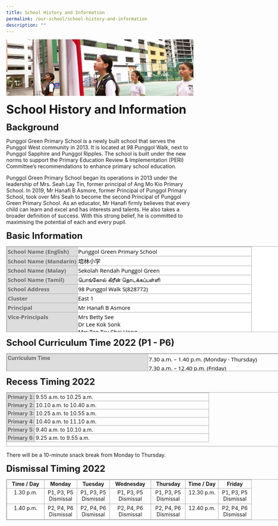 ```yaml
---
title: School History and Information
permalink: /our-school/school-history-and-information
description: ""
---
```

![](/images/sub-banner.jpg)

**<font size=6>School History and Information</font>**

**<font size=5>Background</font>**

Punggol Green Primary School is a newly built school that serves the Punggol West community in 2013. It is located at 98 Punggol Walk, next to Punggol Sapphire and Punggol Ripples. The school is built under the new norms to support the Primary Education Review & Implementation (PERI) Committee’s recommendations to enhance primary school education.

  

Punggol Green Primary School began its operations in 2013 under the leadership of Mrs. Seah Lay Tin, former principal of Ang Mo Kio Primary School. In 2019, Mr Hanafi B Asmore, former Principal of Punggol Primary School, took over Mrs Seah to become the second Principal of Punggol Green Primary School. As an educator, Mr Hanafi firmly believes that every child can learn and excel and has interests and talents. He also takes a broader definition of success. With this strong belief, he is committed to maximising the potential of each and every pupil. 

**<font size=5>Basic Information</font>**


<table class="iveo_table ives_tab_simple3" style="margin: 0px; outline: 0px; padding: 0px; border-collapse: collapse; border: 1px solid rgb(170, 170, 170); color: rgb(0, 0, 0); font-family: &quot;Open Sans&quot;, sans-serif; font-size: 15px; font-style: normal; font-variant-ligatures: normal; font-variant-caps: normal; font-weight: 400; letter-spacing: normal; orphans: 2; text-align: left; text-transform: none; white-space: normal; widows: 2; word-spacing: 0px; -webkit-text-stroke-width: 0px; background-color: rgb(255, 255, 255); text-decoration-thickness: initial; text-decoration-style: initial; text-decoration-color: initial; width: 850px; height: 231px;"><tbody style="margin: 0px; outline: 0px; padding: 0px;"><tr style="margin: 0px; outline: 0px; padding: 0px;"><th style="margin: 0px; outline: 0px; padding: 2px; text-align: left; background-color: rgb(221, 221, 221); color: rgb(102, 102, 102); border: 1px solid rgb(170, 170, 170);">School Name (English)</th><td style="margin: 0px; outline: 0px; padding: 2px; text-align: left; border: 1px solid rgb(170, 170, 170); width: 464px;">Punggol Green Primary School</td></tr><tr style="margin: 0px; outline: 0px; padding: 0px;"><th style="margin: 0px; outline: 0px; padding: 2px; text-align: left; background-color: rgb(221, 221, 221); color: rgb(102, 102, 102); border: 1px solid rgb(170, 170, 170);">School Name (Mandarin)</th><td style="margin: 0px; outline: 0px; padding: 2px; text-align: left; border: 1px solid rgb(170, 170, 170);">培林小学</td></tr><tr style="margin: 0px; outline: 0px; padding: 0px;"><th style="margin: 0px; outline: 0px; padding: 2px; text-align: left; background-color: rgb(221, 221, 221); color: rgb(102, 102, 102); border: 1px solid rgb(170, 170, 170);">School Name (Malay)</th><td style="margin: 0px; outline: 0px; padding: 2px; text-align: left; border: 1px solid rgb(170, 170, 170);">Sekolah Rendah Punggol Green</td></tr><tr style="margin: 0px; outline: 0px; padding: 0px;"><th style="margin: 0px; outline: 0px; padding: 2px; text-align: left; background-color: rgb(221, 221, 221); color: rgb(102, 102, 102); border: 1px solid rgb(170, 170, 170);">School Name (Tamil)</th><td style="margin: 0px; outline: 0px; padding: 2px; text-align: left; border: 1px solid rgb(170, 170, 170);">பொங்கோல் கிரீன் தொடக்கப்பள்ளி</td></tr><tr style="margin: 0px; outline: 0px; padding: 0px;"><th style="margin: 0px; outline: 0px; padding: 2px; text-align: left; background-color: rgb(221, 221, 221); color: rgb(102, 102, 102); border: 1px solid rgb(170, 170, 170);">School Address</th><td style="margin: 0px; outline: 0px; padding: 2px; text-align: left; border: 1px solid rgb(170, 170, 170);">98 Punggol Walk S(828772)</td></tr><tr style="margin: 0px; outline: 0px; padding: 0px;"><th style="margin: 0px; outline: 0px; padding: 2px; text-align: left; background-color: rgb(221, 221, 221); color: rgb(102, 102, 102); border: 1px solid rgb(170, 170, 170);">Cluster</th><td style="margin: 0px; outline: 0px; padding: 2px; text-align: left; border: 1px solid rgb(170, 170, 170);">East 1</td></tr><tr style="margin: 0px; outline: 0px; padding: 0px;"><th style="margin: 0px; outline: 0px; padding: 2px; text-align: left; background-color: rgb(221, 221, 221); color: rgb(102, 102, 102); border: 1px solid rgb(170, 170, 170);">Principal</th><td style="margin: 0px; outline: 0px; padding: 2px; text-align: left; border: 1px solid rgb(170, 170, 170);">Mr Hanafi B Asmore</td></tr><tr style="margin: 0px; outline: 0px; padding: 0px;"><th valign="top" style="margin: 0px; outline: 0px; padding: 2px; text-align: left; background-color: rgb(221, 221, 221); color: rgb(102, 102, 102); border: 1px solid rgb(170, 170, 170);">Vice-Principals</th><td style="margin: 0px; outline: 0px; padding: 2px; text-align: left; border: 1px solid rgb(170, 170, 170);">Mrs Betty See<br style="margin: 0px; outline: 0px; padding: 0px;">Dr Lee Kok Sonk<br style="margin: 0px; outline: 0px; padding: 0px;">Mrs Teo-Tay Chai Hong</td></tr></tbody></table>

**<font size=5>School Curriculum Time 2022 (P1 - P6)</font>**


<table class="iveo_table ives_tab_simple3" style="margin: 0px; outline: 0px; padding: 0px; border-collapse: collapse; border: 1px solid rgb(170, 170, 170); width: 850px; height: 48px;"><tbody style="margin: 0px; outline: 0px; padding: 0px;"><tr style="margin: 0px; outline: 0px; padding: 0px;"><th valign="top" style="margin: 0px; outline: 0px; padding: 2px; text-align: left; background-color: rgb(221, 221, 221); color: rgb(102, 102, 102); border: 1px solid rgb(170, 170, 170); width: 380px;">Curriculum Time</th><td style="margin: 0px; outline: 0px; padding: 2px; text-align: center; border: 1px solid rgb(170, 170, 170); width: 469px;"><div style="margin: 0px; outline: 0px; padding: 0px; line-height: 24px; color: rgb(0, 0, 0); font-family: &quot;Open Sans&quot;, sans-serif; font-size: 15px; font-weight: normal; text-align: left;">7.30 a.m. – 1.40 p.m. (Monday - Thursday)</div><div style="margin: 0px; outline: 0px; padding: 0px; line-height: 24px; color: rgb(0, 0, 0); font-family: &quot;Open Sans&quot;, sans-serif; font-size: 15px; font-weight: normal; text-align: left;">7.30 a.m. – 12.40 p.m. (Friday)</div></td></tr></tbody></table>

**<font size=5>Recess Timing 2022</font>**


<table class="iveo_table ives_tab_simple3" style="margin: 0px; outline: 0px; padding: 0px; border-collapse: collapse; border: 1px solid rgb(170, 170, 170); width: 850px; height: 146px;"><tbody style="margin: 0px; outline: 0px; padding: 0px;"><tr style="margin: 0px; outline: 0px; padding: 0px;"><th style="margin: 0px; outline: 0px; padding: 2px; text-align: left; background-color: rgb(221, 221, 221); color: rgb(102, 102, 102); border: 1px solid rgb(170, 170, 170);">Primary 1:</th><td style="margin: 0px; outline: 0px; padding: 2px; text-align: left; border: 1px solid rgb(170, 170, 170); width: 464px;">9.55 a.m. to 10.25 a.m.</td></tr><tr style="margin: 0px; outline: 0px; padding: 0px;"><th style="margin: 0px; outline: 0px; padding: 2px; text-align: left; background-color: rgb(221, 221, 221); color: rgb(102, 102, 102); border: 1px solid rgb(170, 170, 170);">Primary 2:</th><td style="margin: 0px; outline: 0px; padding: 2px; text-align: left; border: 1px solid rgb(170, 170, 170);">10.10 a.m. to 10.40 a.m.</td></tr><tr style="margin: 0px; outline: 0px; padding: 0px;"><th style="margin: 0px; outline: 0px; padding: 2px; text-align: left; background-color: rgb(221, 221, 221); color: rgb(102, 102, 102); border: 1px solid rgb(170, 170, 170);">Primary 3:</th><td style="margin: 0px; outline: 0px; padding: 2px; text-align: left; border: 1px solid rgb(170, 170, 170);">10.25 a.m. to 10.55 a.m.</td></tr><tr style="margin: 0px; outline: 0px; padding: 0px;"><th style="margin: 0px; outline: 0px; padding: 2px; text-align: left; background-color: rgb(221, 221, 221); color: rgb(102, 102, 102); border: 1px solid rgb(170, 170, 170);">Primary 4:</th><td style="margin: 0px; outline: 0px; padding: 2px; text-align: left; border: 1px solid rgb(170, 170, 170); width: 464px;">10.40 a.m. to 11.10 a.m.</td></tr><tr style="margin: 0px; outline: 0px; padding: 0px;"><th style="margin: 0px; outline: 0px; padding: 2px; text-align: left; background-color: rgb(221, 221, 221); color: rgb(102, 102, 102); border: 1px solid rgb(170, 170, 170);">Primary 5:</th><td style="margin: 0px; outline: 0px; padding: 2px; text-align: left; border: 1px solid rgb(170, 170, 170);">9.40 a.m. to 10.10 a.m.</td></tr><tr style="margin: 0px; outline: 0px; padding: 0px;"><th style="margin: 0px; outline: 0px; padding: 2px; text-align: left; background-color: rgb(221, 221, 221); color: rgb(102, 102, 102); border: 1px solid rgb(170, 170, 170);">Primary 6:</th><td style="margin: 0px; outline: 0px; padding: 2px; text-align: left; border: 1px solid rgb(170, 170, 170);">9.25 a.m. to 9.55 a.m.</td></tr></tbody></table>

  

There will be a 10-minute snack break from Monday to Thursday.

**<font size=5>Dismissal Timing 2022</font>**


<table border="0" cellspacing="0" cellpadding="0" class="iveo_table ives_tab_simple3" style="margin: 0px; outline: 0px; padding: 0px; border-collapse: collapse; border: 1px solid rgb(170, 170, 170); width: 850px;"><tbody style="margin: 0px; outline: 0px; padding: 0px;"><tr style="margin: 0px; outline: 0px; padding: 0px; height: 17.25pt;"><td valign="top" style="margin: 0px; outline: 0px; padding: 2px; text-align: center; border: 1px solid rgb(170, 170, 170); width: 71.85pt;"><strong style="margin: 0px; outline: 0px; padding: 0px;">Time / Day</strong><br style="margin: 0px; outline: 0px; padding: 0px;"></td><td valign="top" style="margin: 0px; outline: 0px; padding: 2px; text-align: center; border: 1px solid rgb(170, 170, 170); width: 62.35pt;"><strong style="margin: 0px; outline: 0px; padding: 0px;">Monday</strong><br style="margin: 0px; outline: 0px; padding: 0px;"></td><td valign="top" style="margin: 0px; outline: 0px; padding: 2px; text-align: center; border: 1px solid rgb(170, 170, 170); width: 62.35pt;"><strong style="margin: 0px; outline: 0px; padding: 0px;">Tuesday</strong><br style="margin: 0px; outline: 0px; padding: 0px;"></td><td valign="top" style="margin: 0px; outline: 0px; padding: 2px; text-align: center; border: 1px solid rgb(170, 170, 170); width: 79.5pt;"><strong style="margin: 0px; outline: 0px; padding: 0px;">Wednesday</strong><br style="margin: 0px; outline: 0px; padding: 0px;"></td><td valign="top" style="margin: 0px; outline: 0px; padding: 2px; text-align: center; border: 1px solid rgb(170, 170, 170); width: 66.15pt;"><strong style="margin: 0px; outline: 0px; padding: 0px;">Thursday</strong><br style="margin: 0px; outline: 0px; padding: 0px;"></td><td valign="top" style="margin: 0px; outline: 0px; padding: 2px; text-align: center; border: 1px solid rgb(170, 170, 170); width: 62.8pt;"><strong style="margin: 0px; outline: 0px; padding: 0px;">Time / Day</strong><br style="margin: 0px; outline: 0px; padding: 0px;"></td><td valign="top" style="margin: 0px; outline: 0px; padding: 2px; text-align: center; border: 1px solid rgb(170, 170, 170); width: 62.8pt;"><strong style="margin: 0px; outline: 0px; padding: 0px;">Friday</strong><br style="margin: 0px; outline: 0px; padding: 0px;"></td></tr><tr style="margin: 0px; outline: 0px; padding: 0px; height: 31.5pt;"><td valign="top" style="margin: 0px; outline: 0px; padding: 2px; text-align: center; border: 1px solid rgb(170, 170, 170); width: 71.85pt;">1.30 p.m.<br style="margin: 0px; outline: 0px; padding: 0px;"></td><td valign="top" style="margin: 0px; outline: 0px; padding: 2px; text-align: center; border: 1px solid rgb(170, 170, 170); width: 62.35pt;">P1, P3, P5<br style="margin: 0px; outline: 0px; padding: 0px;">Dismissal<br style="margin: 0px; outline: 0px; padding: 0px;"></td><td valign="top" style="margin: 0px; outline: 0px; padding: 2px; text-align: center; border: 1px solid rgb(170, 170, 170); width: 62.35pt;">P1, P3, P5<br style="margin: 0px; outline: 0px; padding: 0px;">Dismissal<br style="margin: 0px; outline: 0px; padding: 0px;"></td><td valign="top" style="margin: 0px; outline: 0px; padding: 2px; text-align: center; border: 1px solid rgb(170, 170, 170); width: 79.5pt;">P1, P3, P5<br style="margin: 0px; outline: 0px; padding: 0px;">Dismissal<br style="margin: 0px; outline: 0px; padding: 0px;"></td><td valign="top" style="margin: 0px; outline: 0px; padding: 2px; text-align: center; border: 1px solid rgb(170, 170, 170); width: 66.15pt;">P1, P3, P5<br style="margin: 0px; outline: 0px; padding: 0px;">Dismissal<br style="margin: 0px; outline: 0px; padding: 0px;"></td><td valign="top" style="margin: 0px; outline: 0px; padding: 2px; text-align: center; border: 1px solid rgb(170, 170, 170); width: 62.8pt;">12.30 p.m.<br style="margin: 0px; outline: 0px; padding: 0px;"></td><td valign="top" style="margin: 0px; outline: 0px; padding: 2px; text-align: center; border: 1px solid rgb(170, 170, 170); width: 62.8pt;">P1, P3, P5<br style="margin: 0px; outline: 0px; padding: 0px;">Dismissal<br style="margin: 0px; outline: 0px; padding: 0px;"></td></tr><tr style="margin: 0px; outline: 0px; padding: 0px; height: 31.5pt;"><td valign="top" style="margin: 0px; outline: 0px; padding: 2px; text-align: center; border: 1px solid rgb(170, 170, 170); width: 71.85pt;">1.40 p.m.<br style="margin: 0px; outline: 0px; padding: 0px;"></td><td valign="top" style="margin: 0px; outline: 0px; padding: 2px; text-align: center; border: 1px solid rgb(170, 170, 170); width: 62.35pt;">P2, P4, P6<br style="margin: 0px; outline: 0px; padding: 0px;">Dismissal<br style="margin: 0px; outline: 0px; padding: 0px;"></td><td valign="top" style="margin: 0px; outline: 0px; padding: 2px; text-align: center; border: 1px solid rgb(170, 170, 170); width: 62.35pt;">P2, P4, P6<br style="margin: 0px; outline: 0px; padding: 0px;">Dismissal<br style="margin: 0px; outline: 0px; padding: 0px;"></td><td valign="top" style="margin: 0px; outline: 0px; padding: 2px; text-align: center; border: 1px solid rgb(170, 170, 170); width: 79.5pt;">P2, P4, P6<br style="margin: 0px; outline: 0px; padding: 0px;">Dismissal<br style="margin: 0px; outline: 0px; padding: 0px;"></td><td valign="top" style="margin: 0px; outline: 0px; padding: 2px; text-align: center; border: 1px solid rgb(170, 170, 170); width: 66.15pt;">P2, P4, P6<br style="margin: 0px; outline: 0px; padding: 0px;">Dismissal<br style="margin: 0px; outline: 0px; padding: 0px;"></td><td valign="top" style="margin: 0px; outline: 0px; padding: 2px; text-align: center; border: 1px solid rgb(170, 170, 170); width: 62.8pt;">12.40 p.m.<br style="margin: 0px; outline: 0px; padding: 0px;"></td><td valign="top" style="margin: 0px; outline: 0px; padding: 2px; text-align: center; border: 1px solid rgb(170, 170, 170); width: 62.8pt;">P2, P4, P6<br style="margin: 0px; outline: 0px; padding: 0px;">Dismissal<br style="margin: 0px; outline: 0px; padding: 0px;"></td></tr></tbody></table>